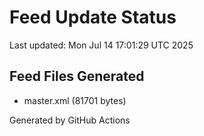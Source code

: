 # Feed Update Status
Last updated: Mon Jul 14 17:01:29 UTC 2025

## Feed Files Generated
- master.xml (81701 bytes)

Generated by GitHub Actions
